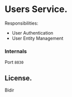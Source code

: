 # Users Service.

Responsibilities:

- User Authentication
- User Entity Management

### Internals
Port `8030`

## License.

Bidir